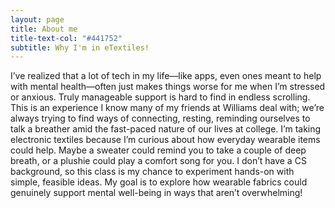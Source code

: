 ```yaml
---
layout: page
title: About me
title-text-col: "#441752"
subtitle: Why I'm in eTextiles!
---
```


I’ve realized that a lot of tech in my life—like apps, even ones meant to help with mental health—often just makes things worse for me when I’m stressed or anxious. Truly manageable support is hard to find in endless scrolling. This is an experience I know many of my friends at Williams deal with; we’re always trying to find ways of connecting, resting, reminding ourselves to talk a breather amid the fast-paced nature of our lives at college. I’m taking electronic textiles because I’m curious about how everyday wearable items could help. Maybe a sweater could remind you to take a couple of deep breath, or a plushie could play a comfort song for you. I don’t have a CS background, so this class is my chance to experiment hands-on with simple, feasible ideas. My goal is to explore how wearable fabrics could genuinely support mental well-being in ways that aren’t overwhelming!
